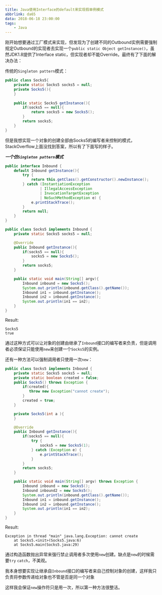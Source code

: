 ```yaml
---
title: Java使用Interface的default来实现假单例模式
abbrlink: da65
data: 2018-06-18 23:00:00
tags:
	- Java
---
```


刚开始想要通过工厂模式来实现，但发现为了创建不同的Outbound实例需要强制规定Outbound的实现者去实现一个`public static Object getInstance()`，虽然JDK1.8提供了Interface static，但实现者却不能Override。最终有了下面的解决办法：
<!--more-->

传统的`Singleton pattern`模式：
```java
public class Socks5{
    private static Socks5 socks5 = null;
    private Socks5(){
    }
    
    public static Socks5 getInstance(){
        if(socks5 == null){
            return socks5 = new Socks5();
        }
        return socks5;
    }
}
```

但是我想实现一个对象的创建全部由Socks5的编写者来控制的模式，StackOverflow上面没找到答案，所以有了下面写的样子。

***一个仿`Singleton pattern`模式***

```java
public interface Inbound {
    default Inbound getInstance(){
        try {
            return this.getClass().getConstructor().newInstance();
        } catch (InstantiationException 
                | IllegalAccessException 
                | InvocationTargetException 
                | NoSuchMethodException e) {
            e.printStackTrace();
        }
        return null;
    }
}

```

```java
public class Socks5 implements Inbound {
    private static Socks5 socks5 = null;

    @Override
    public Inbound getInstance(){
        if(socks5 == null){
            socks5 = new Socks5();
        }
        return socks5;
    }

    public static void main(String[] argv){
        Inbound inbound = new Socks5();
        System.out.println(inbound.getClass().getName());
        Inbound in1 = inbound.getInstance();
        Inbound in2 = inbound.getInstance();
        System.out.println(in1 == in2);
    }
}
```

Result:
```
Socks5
true
```

通过这种方式可以让对象的创建由继承了`Inbound`接口的编写者来负责，但是调用者必须保证只能使用`new`来创建一个`Socks5`的实例。

还有一种方法可以强制调用者只使用一次`new`：

```java
public class Socks5 implements Inbound {
    private static Socks5 socks5 = null;
    private static boolean created = false;
    public Socks5() throws Exception {
        if(created){
           throw new Exception("cannot create");
        }
        created = true;
    }

    private Socks5(int a ){
    }

    @Override
    public Inbound getInstance(){
        if(socks5 == null){
            try {
                socks5 = new Socks5(1);
            } catch (Exception e) {
                e.printStackTrace();
            }
        }
        return socks5;
    }

    public static void main(String[] argv) throws Exception {
        Inbound inbound = new Socks5();
        Inbound inbound2 = new Socks5();
        System.out.println(inbound.getClass().getName());
        Inbound in1 = inbound.getInstance();
        Inbound in2 = inbound.getInstance();
        System.out.println(in1 == in2);
    }
}

```

Result:
```
Exception in thread "main" java.lang.Exception: cannot create
	at Socks5.<init>(Socks5.java:6)
	at Socks5.main(Socks5.java:29)
```
通过构造函数抛出异常来强行禁止调用者多次使用`new`创建。缺点是`new`的时候需要`try` `catch`，不美观。

我本身想要实现让继承自`Inbound`接口的编写者来自己控制对象的创建，这样我只负责将参数传递给对象也不管是否是同一个对象

这样我会保证`new`操作符只是用一次，所以第一种方法很整洁。

